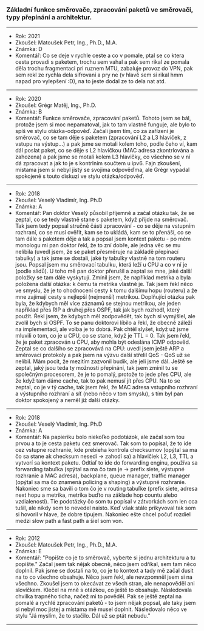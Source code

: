 ### Základní funkce směrovače, zpracování paketů ve směrovači, typy přepínání a architektur.

----------------------------------------

- Rok: 2021
- Zkoušel: Matoušek Petr, Ing., Ph.D., M.A.
- Známka: D
- Komentář: Co se deje v rychle ceste a co v pomale, ptal se co ktera cesta provadi s paketem, trochu sem vahal a pak sem rikal ze pomala děla trochu fragmentaci pri ruznem MTU, zabaluje provoz do VPN, pak sem rekl ze rychla dela sifrovani a pry ne (v hlavě sem si rikal hmm napad pro vylepšení :D), na to jeste dodal ze to dela nat atd.

----------------------------------------

- Rok: 2020
- Zkoušel: Grégr Matěj, Ing., Ph.D.
- Známka: B
- Komentář: Funkce směrovače, zpracování paketů. Tohoto jsem se bál, protože jsem si moc nepamatoval, jak to tam vlastně funguje, ale bylo to spíš ve stylu otázka-odpověď. Začali jsem tím, co za zařízení je směrovač, co se tam děje s paketem (zpracování L2 a L3 hlaviček, z vstupu na výstup...) a pak jsme se motali kolem toho, podle čeho ví, kam dál poslat paket, co se děje s L2 hlavičkou (MAC adresa zkontrlována a zahozena) a pak jsme se motali kolem L3 hlavičky, co všechno se v ní dá zpracovat a jak to je s kontrlním součtem u ipv6. Fajn zkoušení, místama jsem si nebyl jistý se svojima odpověďma, ale Grégr vypadal spokojeně s touto diskuzí ve stylu otázka/odpověď.

----------------------------------------

- Rok: 2018
- Zkoušel: Veselý Vladimír, Ing. Ph.D
- Známka: A
- Komentář: Pan doktor Veselý působil příjemně a začal otázku tak, že se zeptal, co se tedy vlastně stane s paketem, když přijde na směrovač. Tak jsem tedy popsal stručně části zpracování - co se děje na vstupním rozhraní, co se musí ověřit, kam se to ukládá, kam se to přenáší, co se tam dále s paketem děje a tak a popsal jsem kontext paketu - po mém monologu mi pan doktor řekl, že to zní dobře, ale jedna věc se mu nelíbila (uvedl jsem, že se paket přesměruje na základě přepínací tabulky) a tak jsme se dostali, jaké ty tabulky vlastně na tom routeru jsou. Popsal jsem mu směrovací tabulku, která leží u CPU a co v ní je (podle slidů). U toho mě pan doktor přerušil a zeptal se mne, jaké další položky se tam dále vyskytují. Zmínil jsem, že například metrika a byla položena další otázka: k čemu ta metrika vlastně je. Tak jsem řekl něco ve smyslu, že je to ohodnocení cesty k tomu dalšímu hopu (routeru) a že mne zajímají cesty s nejlepší (nejmenší) metrikou. Doplňující otázka pak byla, že kdybych měl více záznamů se stejnou metrikou, ale jeden například přes RIP a druhej přes OSPF, tak jak bych rozhodl, který použít. Řekl jsem, že kdybych měl zodpovědět, tak bych si vymýšlel, ale zvolil bych si OSPF. To se panu doktorovi líbilo a řekl, že obecně záleží na implementaci, ale volba je to dobrá. Pak chtěl slyšet, když už jsme mluvili o tom, co je u CPU, co se stane, když je TTL = 0. Tak jsem řekl, že je paket zpracován u CPU, aby mohla být odeslána ICMP odpověd. Zeptal se co dalšího se zpracovává na CPU: uvedl jsem ještě ARP a směrovací protokoly a pak jsem na výzvu další střelil QoS - QoS už se nelíbil. Mám pocit, že mezitím zazvonil budík, ale jeli jsme dál. Ještě se zeptal, jaký jsou teda ty možnosti přepínání, tak jsem zmínil tu se společným procesorem, že je to pomalý, protože to jede přes CPU, ale že když tam dáme cache, tak to pak nemusí jít přes CPU. Na to se zeptal, co je v tý cache, tak jsem řekl, že MAC adresa vstupního rozhraní a výstupního rozhraní a síť (nebo něco v tom smyslu), s tím byl pan doktor spokojený a neměl již další otázky.

----------------------------------------

- Rok: 2018
- Zkoušel: Veselý Vladimír, Ing. Ph.D
- Známka: A
- Komentář: Na papieriku bolo niekoľko podotázok, ale začal som tou prvou a to je cesta paketu cez smerovač. Tak som to popísal, že to ide cez vstupne rozhranie, kde prebieha kontrola checksumov (opýtal sa ma čo sa stane ak checksum nesedí -> zahodí sa) a hlavičiek L2, L3, TTL a vytvorí sa kontext paketu. Odtiaľ to ide do forwarding enginu, používa sa forwarding tabuľka (spýtal sa ma čo tam je -> prefix siete, výstupné rozhranie a MAC adresa), backplane, queue manager, traffic manager (opýtal sa ma čo znamená policing a shaping) a výstupné rozhranie. Nakoniec sme sa bavili o tom čo je v routing tabuľke (prefix siete, adresa next hopu a metrika, metrika buďto na základe hop countu alebo vzdialenosti). Tie podotázky čo som tu popísal v zátvorkách som len cca tušil, ale nikdy som to nevedel naisto. Keď však stále prikyvoval tak som si hovoril v hlave, že dobre tipujem. Nakoniec ešte chcel počuť rozdiel medzi slow path a fast path a šiel som von.

----------------------------------------

- Rok: 2012
- Zkoušel: Matoušek Petr, Ing., Ph.D., M.A.
- Známka: E
- Komentář: "Popište co je to směrovač, vyberte si jednu architekturu a tu popište." Začal jsem tak nějak obecně, něco jsem odříkal, sem tam něco doplnil. Pak jsme se dostali na to, co je to kontext a tady mě začal dusit na to co všechno obsahuje. Něco jsem řekl, ale nevzpomněl jsem si na všechno. Zkoušel jsem to okecávat ze všech stran, ale nenapověděl ani slovíčkem. Klečel na mně s otázkou, co ještě to obsahuje. Následovala chvilka trapného ticha, načež mi to pověděl. Pak se ještě zeptal na pomalé a rychlé zpracování paketů - to jsem nějak popsal, ale taky jsem si nebyl moc jistej a místama mě musel doplnit. Následovalo něco ve stylu "Já myslím, že to stačilo. Dál už se ptát nebudu."

----------------------------------------
